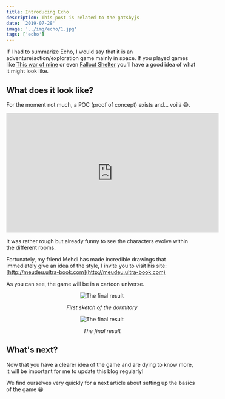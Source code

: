 ```yaml
---
title: Introducing Echo
description: This post is related to the gatsbyjs
date: '2019-07-28'
image: '../img/echo/1.jpg'
tags: ['echo']
---
```


If I had to summarize Echo, I would say that it is an adventure/action/exploration game mainly in space. If you played games like <a href="https://www.youtube.com/watch?v=Hxf1seOpijE" target="_blank">This war of mine</a> or even <a href="https://www.youtube.com/watch?v=HY4jCjufLG8" target="_blank">Fallout Shelter</a> you'll have a good idea of what it might look like.

## What does it look like?
For the moment not much, a POC (proof of concept) exists and... voilà 😅.

<center>

<iframe width="560" height="315" src="https://www.youtube-nocookie.com/embed/WyCUqSmdvrI" frameborder="0" allow="accelerometer; autoplay; encrypted-media; gyroscope; picture-in-picture" allowfullscreen></iframe>

</center>

It was rather rough but already funny to see the characters evolve within the different rooms.

Fortunately, my friend Mehdi has made incredible drawings that immediately give an idea of the style, I invite you to visit his site: [http://meudeu.ultra-book.com](http://meudeu.ultra-book.com)

As you can see, the game will be in a cartoon universe.

<center>

![The final result](../../img/echo/proto-dormitary.jpg)

*First sketch of the dormitory*

![The final result](../../img/echo/final-dormitary.jpg)

*The final result*

</center>

## What's next?
Now that you have a clearer idea of the game and are dying to know more, it will be important for me to update this blog regularly!

We find ourselves very quickly for a next article about setting up the basics of the game 😀
